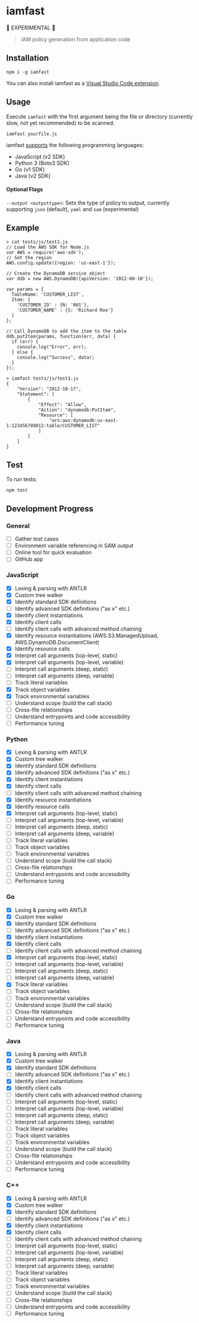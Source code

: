 # iamfast

:construction: EXPERIMENTAL :construction:

> IAM policy generation from application code

## Installation

```
npm i -g iamfast
```

You can also install iamfast as a [Visual Studio Code extension](https://marketplace.visualstudio.com/items?itemName=iann0036.iamfast).

## Usage

Execute `iamfast` with the first argument being the file or directory (currently slow, not yet recommended) to be scanned.

```
iamfast yourfile.js
```

iamfast [supports](#development-progress) the following programming languages:

* JavaScript (v2 SDK)
* Python 3 (Boto3 SDK)
* Go (v1 SDK)
* Java (v2 SDK)

#### Optional Flags

`--output <outputtype>`: Sets the type of policy to output, currently supporting `json` (default), `yaml` and `sam` (experimental)

## Example

```
> cat tests/js/test1.js
// Load the AWS SDK for Node.js
var AWS = require('aws-sdk');
// Set the region 
AWS.config.update({region: 'us-east-1'});

// Create the DynamoDB service object
var ddb = new AWS.DynamoDB({apiVersion: '2012-08-10'});

var params = {
  TableName: 'CUSTOMER_LIST',
  Item: {
    'CUSTOMER_ID' : {N: '001'},
    'CUSTOMER_NAME' : {S: 'Richard Roe'}
  }
};

// Call DynamoDB to add the item to the table
ddb.putItem(params, function(err, data) {
  if (err) {
    console.log("Error", err);
  } else {
    console.log("Success", data);
  }
});
```

```
> iamfast tests/js/test1.js
{
    "Version": "2012-10-17",
    "Statement": [
        {
            "Effect": "Allow",
            "Action": "dynamodb:PutItem",
            "Resource": [
                "arn:aws:dynamodb:us-east-1:123456789012:table/CUSTOMER_LIST"
            ]
        }
    ]
}
```

## Test

To run tests:

```node
npm test
```

## Development Progress

### General

- [ ] Gather test cases
- [ ] Environment variable referencing in SAM output
- [ ] Online tool for quick evaluation
- [ ] GitHub app

### JavaScript

- [x] Lexing & parsing with ANTLR
- [x] Custom tree walker
- [x] Identify standard SDK definitions
- [ ] Identify advanced SDK definitions ("as x" etc.)
- [x] Identify client instantiations
- [x] Identify client calls
- [ ] Identify client calls with advanced method chaining
- [x] Identify resource instantiations (AWS.S3.ManagedUpload, AWS.DynamoDB.DocumentClient)
- [x] Identify resource calls
- [x] Interpret call arguments (top-level, static)
- [x] Interpret call arguments (top-level, variable)
- [ ] Interpret call arguments (deep, static)
- [ ] Interpret call arguments (deep, variable)
- [ ] Track literal variables
- [x] Track object variables
- [x] Track environmental variables
- [ ] Understand scope (build the call stack)
- [ ] Cross-file relationships
- [ ] Understand entrypoints and code accessibility
- [ ] Performance tuning

### Python

- [x] Lexing & parsing with ANTLR
- [x] Custom tree walker
- [x] Identify standard SDK definitions
- [x] Identify advanced SDK definitions ("as x" etc.)
- [x] Identify client instantiations
- [x] Identify client calls
- [ ] Identify client calls with advanced method chaining
- [x] Identify resource instantiations
- [x] Identify resource calls
- [x] Interpret call arguments (top-level, static)
- [ ] Interpret call arguments (top-level, variable)
- [ ] Interpret call arguments (deep, static)
- [ ] Interpret call arguments (deep, variable)
- [ ] Track literal variables
- [ ] Track object variables
- [ ] Track environmental variables
- [ ] Understand scope (build the call stack)
- [ ] Cross-file relationships
- [ ] Understand entrypoints and code accessibility
- [ ] Performance tuning

### Go

- [x] Lexing & parsing with ANTLR
- [x] Custom tree walker
- [x] Identify standard SDK definitions
- [ ] Identify advanced SDK definitions ("as x" etc.)
- [x] Identify client instantiations
- [x] Identify client calls
- [ ] Identify client calls with advanced method chaining
- [x] Interpret call arguments (top-level, static)
- [ ] Interpret call arguments (top-level, variable)
- [ ] Interpret call arguments (deep, static)
- [ ] Interpret call arguments (deep, variable)
- [x] Track literal variables
- [ ] Track object variables
- [ ] Track environmental variables
- [ ] Understand scope (build the call stack)
- [ ] Cross-file relationships
- [ ] Understand entrypoints and code accessibility
- [ ] Performance tuning

### Java

- [x] Lexing & parsing with ANTLR
- [x] Custom tree walker
- [x] Identify standard SDK definitions
- [ ] Identify advanced SDK definitions ("as x" etc.)
- [x] Identify client instantiations
- [x] Identify client calls
- [ ] Identify client calls with advanced method chaining
- [ ] Interpret call arguments (top-level, static)
- [ ] Interpret call arguments (top-level, variable)
- [ ] Interpret call arguments (deep, static)
- [ ] Interpret call arguments (deep, variable)
- [ ] Track literal variables
- [ ] Track object variables
- [ ] Track environmental variables
- [ ] Understand scope (build the call stack)
- [ ] Cross-file relationships
- [ ] Understand entrypoints and code accessibility
- [ ] Performance tuning

### C++

- [x] Lexing & parsing with ANTLR
- [x] Custom tree walker
- [x] Identify standard SDK definitions
- [ ] Identify advanced SDK definitions ("as x" etc.)
- [x] Identify client instantiations
- [x] Identify client calls
- [ ] Identify client calls with advanced method chaining
- [ ] Interpret call arguments (top-level, static)
- [ ] Interpret call arguments (top-level, variable)
- [ ] Interpret call arguments (deep, static)
- [ ] Interpret call arguments (deep, variable)
- [ ] Track literal variables
- [ ] Track object variables
- [ ] Track environmental variables
- [ ] Understand scope (build the call stack)
- [ ] Cross-file relationships
- [ ] Understand entrypoints and code accessibility
- [ ] Performance tuning
